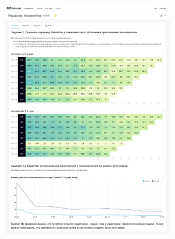 <p align="center">
  <img src="https://github.com/mynameis-nikita/superset_dashboards/blob/main/task_1/Task_1.png" width="450" title="hover text">
</p>


